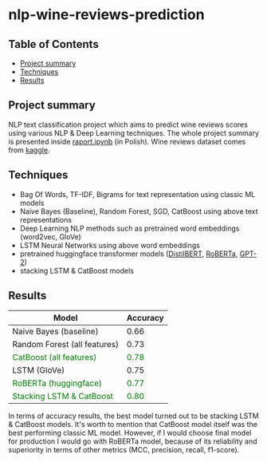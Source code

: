 # nlp-wine-reviews-prediction

## Table of Contents
- [Project summary](#project-summary)
- [Techniques](#techniques)
- [Results](#results)

## Project summary
NLP text classification project which aims to predict wine reviews scores using various NLP &amp; Deep Learning techniques. The whole project summary is presented inside [raport.ipynb](raport.ipynb) (in Polish). Wine reviews dataset comes from [kaggle](https://www.kaggle.com/datasets/zynicide/wine-reviews).


## Techniques

- Bag Of Words, TF-IDF, Bigrams for text representation using classic ML models
- Naive Bayes (Baseline), Random Forest, SGD, CatBoost using above text representations
- Deep Learning NLP methods such as pretrained word embeddings (word2vec, GloVe)
- LSTM Neural Networks using above word embeddings
- pretrained huggingface transformer models ([DistilBERT](https://huggingface.co/distilbert-base-uncased), [RoBERTa](https://huggingface.co/roberta-base), [GPT-2](https://huggingface.co/gpt2))
- stacking LSTM & CatBoost models

## Results
| Model                                               | Accuracy                        |
|-----------------------------------------------------|---------------------------------|
| Naive Bayes (baseline)                              | 0.66                            |
| Random Forest (all features)                        | 0.73                            |
| <font color='green'>CatBoost (all features)</font>  | <font color='green'>0.78</font> |
| LSTM (GloVe)                                        | 0.75                            |
| <font color='green'>RoBERTa (huggingface)</font>    | <font color='green'>0.77</font> |
| <font color='green'>Stacking LSTM & CatBoost</font> | <font color='green'>0.80</font> |

In terms of accuracy results, the best model turned out to be stacking LSTM & CatBoost models. 
It's worth to mention that CatBoost model itself was the best performing classic ML model. 
However, if I would choose final model for production I would go with RoBERTa model, 
because of its reliability and superiority in terms of other metrics (MCC, precision, recall, f1-score).
